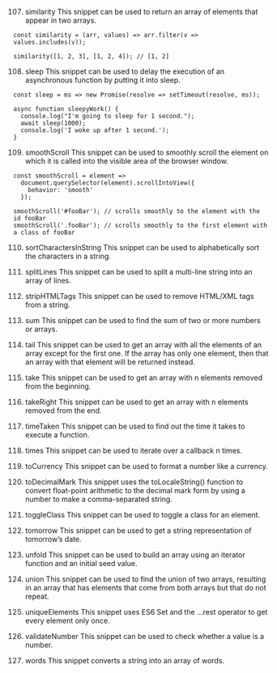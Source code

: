107. similarity
This snippet can be used to return an array of elements that appear in two arrays.
```
const similarity = (arr, values) => arr.filter(v => values.includes(v));

similarity([1, 2, 3], [1, 2, 4]); // [1, 2]
```

108. sleep
This snippet can be used to delay the execution of an asynchronous function by putting it into sleep.
```
const sleep = ms => new Promise(resolve => setTimeout(resolve, ms));

async function sleepyWork() {
  console.log("I'm going to sleep for 1 second.");
  await sleep(1000);
  console.log('I woke up after 1 second.');
}
```

109. smoothScroll
This snippet can be used to smoothly scroll the element on which it is called into the visible area of the browser window.
```
const smoothScroll = element =>
  document.querySelector(element).scrollIntoView({
    behavior: 'smooth'
  });
  
smoothScroll('#fooBar'); // scrolls smoothly to the element with the id fooBar
smoothScroll('.fooBar'); // scrolls smoothly to the first element with a class of fooBar
```


110. sortCharactersInString
This snippet can be used to alphabetically sort the characters in a string.

111. splitLines
This snippet can be used to split a multi-line string into an array of lines.

112. stripHTMLTags
This snippet can be used to remove HTML/XML tags from a string.

113. sum
This snippet can be used to find the sum of two or more numbers or arrays.

114. tail
This snippet can be used to get an array with all the elements of an array except for the first one. If the array has only one element, then that an array with that element will be returned instead.

115. take
This snippet can be used to get an array with n elements removed from the beginning.

116. takeRight
This snippet can be used to get an array with n elements removed from the end.

117. timeTaken
This snippet can be used to find out the time it takes to execute a function.

118. times
This snippet can be used to iterate over a callback n times.

119. toCurrency
This snippet can be used to format a number like a currency.

120. toDecimalMark
This snippet uses the toLocaleString() function to convert float-point arithmetic to the decimal mark form by using a number to make a comma-separated string.

121. toggleClass
This snippet can be used to toggle a class for an element.

122. tomorrow
This snippet can be used to get a string representation of tomorrow’s date.

123. unfold
This snippet can be used to build an array using an iterator function and an initial seed value.

124. union
This snippet can be used to find the union of two arrays, resulting in an array that has elements that come from both arrays but that do not repeat.

125. uniqueElements
This snippet uses ES6 Set and the …rest operator to get every element only once.

126. validateNumber
This snippet can be used to check whether a value is a number.

127. words
This snippet converts a string into an array of words.

